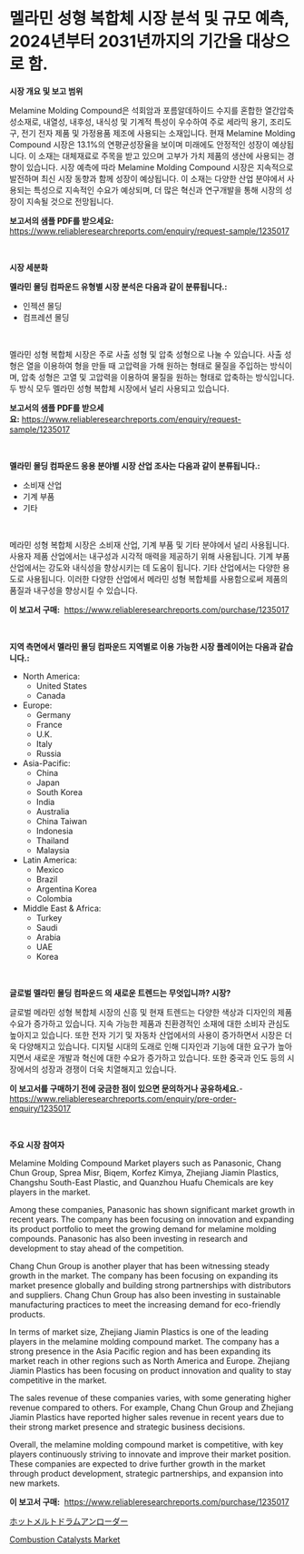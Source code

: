 <p><h1>멜라민 성형 복합체 시장 분석 및 규모 예측, 2024년부터 2031년까지의 기간을 대상으로 함.</h1></p><p><strong>시장 개요 및 보고 범위</strong></p>
<p><p>Melamine Molding Compound은 석회암과 포름알데하이드 수지를 혼합한 열간압축성소재로, 내열성, 내후성, 내식성 및 기계적 특성이 우수하여 주로 세라믹 용기, 조리도구, 전기 전자 제품 및 가정용품 제조에 사용되는 소재입니다. 현재 Melamine Molding Compound 시장은 13.1%의 연평균성장율을 보이며 미래에도 안정적인 성장이 예상됩니다. 이 소재는 대체재료로 주목을 받고 있으며 고부가 가치 제품의 생산에 사용되는 경향이 있습니다. 시장 예측에 따라 Melamine Molding Compound 시장은 지속적으로 발전하며 최신 시장 동향과 함께 성장이 예상됩니다. 이 소재는 다양한 산업 분야에서 사용되는 특성으로 지속적인 수요가 예상되며, 더 많은 혁신과 연구개발을 통해 시장의 성장이 지속될 것으로 전망됩니다.</p></p>
<p><strong>보고서의 샘플 PDF를 받으세요:</strong> <a href="https://www.reliableresearchreports.com/enquiry/request-sample/1235017">https://www.reliableresearchreports.com/enquiry/request-sample/1235017</a></p>
<p>&nbsp;</p>
<p><strong>시장 세분화</strong></p>
<p><strong>멜라민 몰딩 컴파운드 유형별 시장 분석은 다음과 같이 분류됩니다.:</strong></p>
<p><ul><li>인젝션 몰딩</li><li>컴프레션 몰딩</li></ul></p>
<p>&nbsp;</p>
<p><p>멜라민 성형 복합체 시장은 주로 사출 성형 및 압축 성형으로 나눌 수 있습니다. 사출 성형은 열을 이용하여 형을 만들 때 고압력을 가해 원하는 형태로 물질을 주입하는 방식이며, 압축 성형은 고열 및 고압력을 이용하여 물질을 원하는 형태로 압축하는 방식입니다. 두 방식 모두 멜라민 성형 복합체 시장에서 널리 사용되고 있습니다.</p></p>
<p><strong>보고서의 샘플 PDF를 받으세요:</strong>&nbsp;<a href="https://www.reliableresearchreports.com/enquiry/request-sample/1235017">https://www.reliableresearchreports.com/enquiry/request-sample/1235017</a></p>
<p>&nbsp;</p>
<p><strong> 멜라민 몰딩 컴파운드 응용 분야별 시장 산업 조사는 다음과 같이 분류됩니다.:</strong></p>
<p><ul><li>소비재 산업</li><li>기계 부품</li><li>기타</li></ul></p>
<p>&nbsp;</p>
<p><p>메라민 성형 복합체 시장은 소비재 산업, 기계 부품 및 기타 분야에서 널리 사용됩니다. 사용자 제품 산업에서는 내구성과 시각적 매력을 제공하기 위해 사용됩니다. 기계 부품 산업에서는 강도와 내식성을 향상시키는 데 도움이 됩니다. 기타 산업에서는 다양한 용도로 사용됩니다. 이러한 다양한 산업에서 메라민 성형 복합체를 사용함으로써 제품의 품질과 내구성을 향상시킬 수 있습니다.</p></p>
<p><strong>이 보고서 구매:</strong>&nbsp; <a href="https://www.reliableresearchreports.com/purchase/1235017">https://www.reliableresearchreports.com/purchase/1235017</a></p>
<p>&nbsp;</p>
<p><strong>지역 측면에서 멜라민 몰딩 컴파운드 지역별로 이용 가능한 시장 플레이어는 다음과 같습니다.:</strong></p>
<p><ul>
    <li>
        North America:
        <ul>
            <li>United States</li>
            <li>Canada</li>
        </ul>
    </li>
    <li>
        Europe:
        <ul>
            <li>Germany</li>
            <li>France</li>
            <li>U.K.</li>
            <li>Italy</li>
            <li>Russia</li>
        </ul>
    </li>
    <li>
        Asia-Pacific:
        <ul>
            <li>China</li>
            <li>Japan</li>
            <li>South Korea</li>
            <li>India</li>
            <li>Australia</li>
            <li>China Taiwan</li>
            <li>Indonesia</li>
            <li>Thailand</li>
            <li>Malaysia</li>
        </ul>
    </li>
    <li>
        Latin America:
        <ul>
            <li>Mexico</li>
            <li>Brazil</li>
            <li>Argentina Korea</li>
            <li>Colombia</li>
        </ul>
    </li>
    <li>
        Middle East & Africa:
        <ul>
            <li>Turkey</li>
            <li>Saudi</li>
            <li>Arabia</li>
            <li>UAE</li>
            <li>Korea</li>
        </ul>
    </li>
    </ul></p>
<p>&nbsp;</p>
<p><strong>글로벌 멜라민 몰딩 컴파운드 의 새로운 트렌드는 무엇입니까? 시장?</strong></p>
<p><p>글로벌 메라민 성형 복합체 시장의 신흥 및 현재 트렌드는 다양한 색상과 디자인의 제품 수요가 증가하고 있습니다. 지속 가능한 제품과 친환경적인 소재에 대한 소비자 관심도 높아지고 있습니다. 또한 전자 기기 및 자동차 산업에서의 사용이 증가하면서 시장은 더욱 다양해지고 있습니다. 디지털 시대의 도래로 인해 디자인과 기능에 대한 요구가 높아지면서 새로운 개발과 혁신에 대한 수요가 증가하고 있습니다. 또한 중국과 인도 등의 시장에서의 성장과 경쟁이 더욱 치열해지고 있습니다.</p></p>
<p><strong>이 보고서를 구매하기 전에 궁금한 점이 있으면 문의하거나 공유하세요.</strong>- <a href="https://www.reliableresearchreports.com/enquiry/pre-order-enquiry/1235017">https://www.reliableresearchreports.com/enquiry/pre-order-enquiry/1235017</a></p>
<p>&nbsp;</p>
<p><strong>주요 시장 참여자</strong></p>
<p><p>Melamine Molding Compound Market players such as Panasonic, Chang Chun Group, Sprea Misr, Biqem, Korfez Kimya, Zhejiang Jiamin Plastics, Changshu South-East Plastic, and Quanzhou Huafu Chemicals are key players in the market.</p><p>Among these companies, Panasonic has shown significant market growth in recent years. The company has been focusing on innovation and expanding its product portfolio to meet the growing demand for melamine molding compounds. Panasonic has also been investing in research and development to stay ahead of the competition.</p><p>Chang Chun Group is another player that has been witnessing steady growth in the market. The company has been focusing on expanding its market presence globally and building strong partnerships with distributors and suppliers. Chang Chun Group has also been investing in sustainable manufacturing practices to meet the increasing demand for eco-friendly products.</p><p>In terms of market size, Zhejiang Jiamin Plastics is one of the leading players in the melamine molding compound market. The company has a strong presence in the Asia Pacific region and has been expanding its market reach in other regions such as North America and Europe. Zhejiang Jiamin Plastics has been focusing on product innovation and quality to stay competitive in the market.</p><p>The sales revenue of these companies varies, with some generating higher revenue compared to others. For example, Chang Chun Group and Zhejiang Jiamin Plastics have reported higher sales revenue in recent years due to their strong market presence and strategic business decisions. </p><p>Overall, the melamine molding compound market is competitive, with key players continuously striving to innovate and improve their market position. These companies are expected to drive further growth in the market through product development, strategic partnerships, and expansion into new markets.</p></p>
<p><strong>이 보고서 구매:</strong>&nbsp;&nbsp;<a href="https://www.reliableresearchreports.com/purchase/1235017">https://www.reliableresearchreports.com/purchase/1235017</a></p>
<p><p><a href="https://github.com/SarahFahey88/Market-Research-Report-List-1/blob/main/771365012835.md">ホットメルトドラムアンローダー</a></p><p><a href="https://pretty-mail-caf.notion.site/Combustion-Catalysts-Market-Research-Report-Unlocks-Analysis-on-the-Market-Financial-Status-Market--4ae8723ce4514b7e940f5cbffee37b5b">Combustion Catalysts Market</a></p></p>
